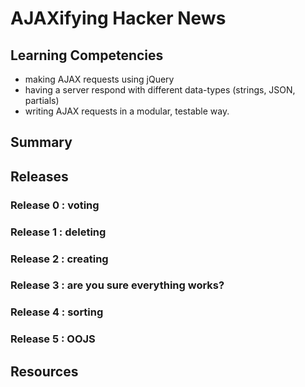 # AJAXifying Hacker News

## Learning Competencies

  * making AJAX requests using jQuery
  * having a server respond with different data-types (strings, JSON, partials)
  * writing AJAX requests in a modular, testable way.

## Summary

## Releases

### Release 0 : voting
<!-- sending nothing back, change color on voting -->
<!-- really deep dive into how AJAX works -->

### Release 1 : deleting
<!-- sendign string back, optional JSON -->
<!-- setting method manually -->

### Release 2 : creating
<!-- form data, serialization -->
<!-- send partial back,  -->

### Release 3 : are you sure everything works?
<!-- event delegation -->

### Release 4 : sorting
<!-- sending json back, templating -->

### Release 5 : OOJS

## Resources

